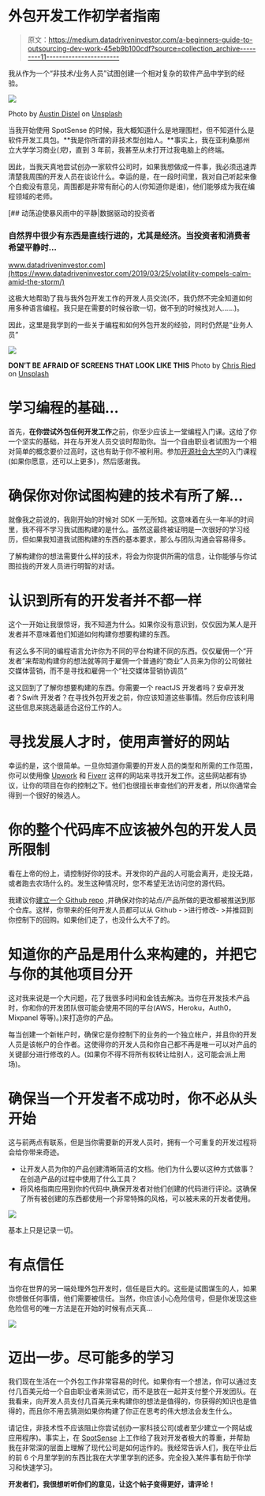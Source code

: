 # 外包开发工作初学者指南

> 原文：<https://medium.datadriveninvestor.com/a-beginners-guide-to-outsourcing-dev-work-45eb9b100cdf?source=collection_archive---------11----------------------->

我从作为一个“非技术/业务人员”试图创建一个相对复杂的软件产品中学到的经验。

![](img/e1e75a9eb2d638dbcb4b3642c5053aeb.png)

Photo by [Austin Distel](https://unsplash.com/@austindistel?utm_source=medium&utm_medium=referral) on [Unsplash](https://unsplash.com?utm_source=medium&utm_medium=referral)

当我开始使用 SpotSense 的时候，我大概知道什么是地理围栏，但不知道什么是软件开发工具包。**我是你所谓的非技术型创始人。**事实上，我在亚利桑那州立大学学习商业(*党)*，直到 3 年前，我甚至从未打开过我电脑上的终端。

因此，当我天真地尝试创办一家软件公司时，如果我想做成一件事，我必须迅速弄清楚我周围的开发人员在谈论什么。幸运的是，在一段时间里，我对自己听起来像个白痴没有意见，周围都是非常有耐心的人(你知道你是谁)，他们能够成为我在编程领域的老师。

[](https://www.datadriveninvestor.com/2019/03/25/volatility-compels-calm-amid-the-storm/) [## 动荡迫使暴风雨中的平静|数据驱动的投资者

### 自然界中很少有东西是直线行进的，尤其是经济。当投资者和消费者希望平静时…

www.datadriveninvestor.com](https://www.datadriveninvestor.com/2019/03/25/volatility-compels-calm-amid-the-storm/) 

这极大地帮助了我与我外包开发工作的开发人员交流(不，我仍然不完全知道如何用多种语言编程。我只是在需要的时候谷歌一切，做不到的时候找对人……)。

因此，这里是我学到的一些关于编程和如何外包开发的经验，同时仍然是“业务人员”

![](img/e8cd1baa32ca70d0c0a358adbfdd5dd5.png)

**DON’T BE AFRAID OF SCREENS THAT LOOK LIKE THIS** Photo by [Chris Ried](https://unsplash.com/@cdr6934?utm_source=medium&utm_medium=referral) on [Unsplash](https://unsplash.com?utm_source=medium&utm_medium=referral)

# 学习编程的基础…

首先，**在你尝试外包任何开发工作**之前，你至少应该上一堂编程入门课。这给了你一个坚实的基础，并在与开发人员交谈时帮助你。当一个自由职业者试图为一个相对简单的概念要价过高时，这也有助于你不被利用。参加[开源社会大学](https://github.com/ossu/computer-science)的入门课程(如果你愿意，还可以上更多)，然后感谢我。

# 确保你对你试图构建的技术有所了解…

就像我之前说的，我刚开始的时候对 SDK 一无所知。这意味着在头一年半的时间里，我不得不学习我试图构建的是什么。虽然这最终被证明是一次很好的学习经历，但如果我知道我试图构建的东西的基本要求，那么与团队沟通会容易得多。

了解构建你的想法需要什么样的技术，将会为你提供所需的信息，让你能够与你试图拉拢的开发人员进行明智的对话。

# 认识到所有的开发者并不都一样

这个一开始让我很惊讶，我不知道为什么。如果你没有意识到，仅仅因为某人是开发者并不意味着他们知道如何构建你想要构建的东西。

有这么多不同的编程语言允许你为不同的平台构建不同的东西。仅仅雇佣一个“开发者”来帮助构建你的想法就等同于雇佣一个普通的“商业”人员来为你的公司做社交媒体营销，而不是寻找和雇佣一个“社交媒体营销协调员”

这又回到了了解你想要构建的东西。你需要一个 reactJS 开发者吗？安卓开发者？Swift 开发者？在寻找外包开发之前，你应该知道这些事情。然后你应该利用这些信息来挑选最适合这份工作的人。

# 寻找发展人才时，使用声誉好的网站

幸运的是，这个很简单。一旦你知道你需要的开发人员的类型和所需的工作范围，你可以使用像 [Upwork](http://www.upwork.com) 和 [Fiverr](http://www.fiverr.com) 这样的网站来寻找开发工作。这些网站都有协议，让你的项目在你的控制之下。他们也很擅长审查他们的开发者，所以你通常会得到一个很好的候选人。

# 你的整个代码库不应该被外包的开发人员所限制

看在上帝的份上，请控制好你的技术。开发你的产品的人可能会离开，走投无路，或者跑去农场什么的。发生这种情况时，您不希望无法访问您的源代码。

我建议你[建立一个 Github repo](https://help.github.com/en/github/getting-started-with-github/create-a-repo) ,并确保对你的站点/产品所做的更改都被推送到那个仓库。这样，你带来的任何开发人员都可以从 Github - >进行修改- >并推回到你控制下的回购。如果他们走了，也没什么大不了的。

# 知道你的产品是用什么来构建的，并把它与你的其他项目分开

这对我来说是一个大问题，花了我很多时间和金钱去解决。当你在开发技术产品时，你和你的开发团队很可能会使用不同的平台(AWS，Heroku，Auth0，Mixpanel 等等)。)来打造你的产品。

每当创建一个新帐户时，确保它是你控制下的业务的一个独立帐户，并且你的开发人员是该帐户的合作者。这使得你的开发人员和你自己都不再是唯一可以对产品的关键部分进行修改的人。(如果你不得不将所有权转让给别人，这可能会派上用场)。

# 确保当一个开发者不成功时，你不必从头开始

这与前两点有联系，但是当你需要新的开发人员时，拥有一个可重复的开发过程将会给你带来奇迹。

*   让开发人员为你的产品创建清晰简洁的文档。他们为什么要以这种方式做事？在创造产品的过程中使用了什么工具？
*   将风格指南应用到你的代码中,确保开发者对他们创建的代码进行评论。这确保了所有被创建的东西都使用一个非常特殊的风格，可以被未来的开发者使用。

![](img/60ff1aa71340ba8bcea88f4eb4b06621.png)

基本上只是记录一切。

# 有点信任

当你在世界的另一端处理外包开发时，信任是巨大的。这些是试图谋生的人，如果你想做任何事情，他们需要被信任。当然，你应该小心危险信号，但是你发现这些危险信号的唯一方法是在开始的时候有点天真…

![](img/b660ca780502c5cb466220b620a4597d.png)

# 迈出一步。尽可能多的学习

我们现在生活在一个外包工作非常容易的时代。如果你有一个想法，你可以通过支付几百美元给一个自由职业者来测试它，而不是放在一起并支付整个开发团队。在我看来，向开发人员支付几百美元来构建你的想法是值得的，你获得的知识也是值得的，而且你不用去猜测如果你构建了你正在思考的伟大想法会发生什么。

请记住，非技术性不应该阻止你尝试创办一家科技公司(或者至少建立一个网站或应用程序)。事实上，在 [SpotSense](http://www.spotsense.io) 上工作给了我对开发者极大的尊重，并帮助我在非常深的层面上理解了现代公司是如何运作的。我经常告诉人们，我在毕业后的前 6 个月里学到的东西比我在大学里学到的还多。完全投入某件事有助于你学习和快速学习。

**开发者们，我很想听听你们的意见，让这个帖子变得更好，请评论！**